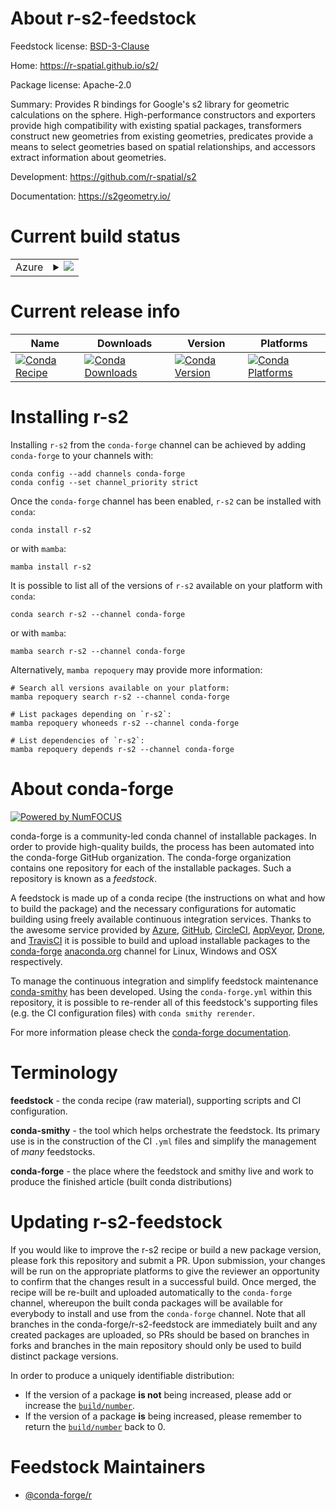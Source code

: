 About r-s2-feedstock
====================

Feedstock license: [BSD-3-Clause](https://github.com/conda-forge/r-s2-feedstock/blob/main/LICENSE.txt)

Home: https://r-spatial.github.io/s2/

Package license: Apache-2.0

Summary: Provides R bindings for Google's s2 library for geometric calculations on the sphere. High-performance constructors and exporters provide high compatibility with existing spatial packages, transformers construct new geometries from existing geometries, predicates provide a means to select geometries based on spatial relationships, and accessors extract information about geometries.

Development: https://github.com/r-spatial/s2

Documentation: https://s2geometry.io/

Current build status
====================


<table>
    
  <tr>
    <td>Azure</td>
    <td>
      <details>
        <summary>
          <a href="https://dev.azure.com/conda-forge/feedstock-builds/_build/latest?definitionId=13030&branchName=main">
            <img src="https://dev.azure.com/conda-forge/feedstock-builds/_apis/build/status/r-s2-feedstock?branchName=main">
          </a>
        </summary>
        <table>
          <thead><tr><th>Variant</th><th>Status</th></tr></thead>
          <tbody><tr>
              <td>linux_64_r_base4.3</td>
              <td>
                <a href="https://dev.azure.com/conda-forge/feedstock-builds/_build/latest?definitionId=13030&branchName=main">
                  <img src="https://dev.azure.com/conda-forge/feedstock-builds/_apis/build/status/r-s2-feedstock?branchName=main&jobName=linux&configuration=linux%20linux_64_r_base4.3" alt="variant">
                </a>
              </td>
            </tr><tr>
              <td>linux_64_r_base4.4</td>
              <td>
                <a href="https://dev.azure.com/conda-forge/feedstock-builds/_build/latest?definitionId=13030&branchName=main">
                  <img src="https://dev.azure.com/conda-forge/feedstock-builds/_apis/build/status/r-s2-feedstock?branchName=main&jobName=linux&configuration=linux%20linux_64_r_base4.4" alt="variant">
                </a>
              </td>
            </tr><tr>
              <td>linux_aarch64_r_base4.3</td>
              <td>
                <a href="https://dev.azure.com/conda-forge/feedstock-builds/_build/latest?definitionId=13030&branchName=main">
                  <img src="https://dev.azure.com/conda-forge/feedstock-builds/_apis/build/status/r-s2-feedstock?branchName=main&jobName=linux&configuration=linux%20linux_aarch64_r_base4.3" alt="variant">
                </a>
              </td>
            </tr><tr>
              <td>linux_aarch64_r_base4.4</td>
              <td>
                <a href="https://dev.azure.com/conda-forge/feedstock-builds/_build/latest?definitionId=13030&branchName=main">
                  <img src="https://dev.azure.com/conda-forge/feedstock-builds/_apis/build/status/r-s2-feedstock?branchName=main&jobName=linux&configuration=linux%20linux_aarch64_r_base4.4" alt="variant">
                </a>
              </td>
            </tr><tr>
              <td>osx_64_r_base4.3</td>
              <td>
                <a href="https://dev.azure.com/conda-forge/feedstock-builds/_build/latest?definitionId=13030&branchName=main">
                  <img src="https://dev.azure.com/conda-forge/feedstock-builds/_apis/build/status/r-s2-feedstock?branchName=main&jobName=osx&configuration=osx%20osx_64_r_base4.3" alt="variant">
                </a>
              </td>
            </tr><tr>
              <td>osx_64_r_base4.4</td>
              <td>
                <a href="https://dev.azure.com/conda-forge/feedstock-builds/_build/latest?definitionId=13030&branchName=main">
                  <img src="https://dev.azure.com/conda-forge/feedstock-builds/_apis/build/status/r-s2-feedstock?branchName=main&jobName=osx&configuration=osx%20osx_64_r_base4.4" alt="variant">
                </a>
              </td>
            </tr><tr>
              <td>osx_arm64_r_base4.3</td>
              <td>
                <a href="https://dev.azure.com/conda-forge/feedstock-builds/_build/latest?definitionId=13030&branchName=main">
                  <img src="https://dev.azure.com/conda-forge/feedstock-builds/_apis/build/status/r-s2-feedstock?branchName=main&jobName=osx&configuration=osx%20osx_arm64_r_base4.3" alt="variant">
                </a>
              </td>
            </tr><tr>
              <td>osx_arm64_r_base4.4</td>
              <td>
                <a href="https://dev.azure.com/conda-forge/feedstock-builds/_build/latest?definitionId=13030&branchName=main">
                  <img src="https://dev.azure.com/conda-forge/feedstock-builds/_apis/build/status/r-s2-feedstock?branchName=main&jobName=osx&configuration=osx%20osx_arm64_r_base4.4" alt="variant">
                </a>
              </td>
            </tr>
          </tbody>
        </table>
      </details>
    </td>
  </tr>
</table>

Current release info
====================

| Name | Downloads | Version | Platforms |
| --- | --- | --- | --- |
| [![Conda Recipe](https://img.shields.io/badge/recipe-r--s2-green.svg)](https://anaconda.org/conda-forge/r-s2) | [![Conda Downloads](https://img.shields.io/conda/dn/conda-forge/r-s2.svg)](https://anaconda.org/conda-forge/r-s2) | [![Conda Version](https://img.shields.io/conda/vn/conda-forge/r-s2.svg)](https://anaconda.org/conda-forge/r-s2) | [![Conda Platforms](https://img.shields.io/conda/pn/conda-forge/r-s2.svg)](https://anaconda.org/conda-forge/r-s2) |

Installing r-s2
===============

Installing `r-s2` from the `conda-forge` channel can be achieved by adding `conda-forge` to your channels with:

```
conda config --add channels conda-forge
conda config --set channel_priority strict
```

Once the `conda-forge` channel has been enabled, `r-s2` can be installed with `conda`:

```
conda install r-s2
```

or with `mamba`:

```
mamba install r-s2
```

It is possible to list all of the versions of `r-s2` available on your platform with `conda`:

```
conda search r-s2 --channel conda-forge
```

or with `mamba`:

```
mamba search r-s2 --channel conda-forge
```

Alternatively, `mamba repoquery` may provide more information:

```
# Search all versions available on your platform:
mamba repoquery search r-s2 --channel conda-forge

# List packages depending on `r-s2`:
mamba repoquery whoneeds r-s2 --channel conda-forge

# List dependencies of `r-s2`:
mamba repoquery depends r-s2 --channel conda-forge
```


About conda-forge
=================

[![Powered by
NumFOCUS](https://img.shields.io/badge/powered%20by-NumFOCUS-orange.svg?style=flat&colorA=E1523D&colorB=007D8A)](https://numfocus.org)

conda-forge is a community-led conda channel of installable packages.
In order to provide high-quality builds, the process has been automated into the
conda-forge GitHub organization. The conda-forge organization contains one repository
for each of the installable packages. Such a repository is known as a *feedstock*.

A feedstock is made up of a conda recipe (the instructions on what and how to build
the package) and the necessary configurations for automatic building using freely
available continuous integration services. Thanks to the awesome service provided by
[Azure](https://azure.microsoft.com/en-us/services/devops/), [GitHub](https://github.com/),
[CircleCI](https://circleci.com/), [AppVeyor](https://www.appveyor.com/),
[Drone](https://cloud.drone.io/welcome), and [TravisCI](https://travis-ci.com/)
it is possible to build and upload installable packages to the
[conda-forge](https://anaconda.org/conda-forge) [anaconda.org](https://anaconda.org/)
channel for Linux, Windows and OSX respectively.

To manage the continuous integration and simplify feedstock maintenance
[conda-smithy](https://github.com/conda-forge/conda-smithy) has been developed.
Using the ``conda-forge.yml`` within this repository, it is possible to re-render all of
this feedstock's supporting files (e.g. the CI configuration files) with ``conda smithy rerender``.

For more information please check the [conda-forge documentation](https://conda-forge.org/docs/).

Terminology
===========

**feedstock** - the conda recipe (raw material), supporting scripts and CI configuration.

**conda-smithy** - the tool which helps orchestrate the feedstock.
                   Its primary use is in the construction of the CI ``.yml`` files
                   and simplify the management of *many* feedstocks.

**conda-forge** - the place where the feedstock and smithy live and work to
                  produce the finished article (built conda distributions)


Updating r-s2-feedstock
=======================

If you would like to improve the r-s2 recipe or build a new
package version, please fork this repository and submit a PR. Upon submission,
your changes will be run on the appropriate platforms to give the reviewer an
opportunity to confirm that the changes result in a successful build. Once
merged, the recipe will be re-built and uploaded automatically to the
`conda-forge` channel, whereupon the built conda packages will be available for
everybody to install and use from the `conda-forge` channel.
Note that all branches in the conda-forge/r-s2-feedstock are
immediately built and any created packages are uploaded, so PRs should be based
on branches in forks and branches in the main repository should only be used to
build distinct package versions.

In order to produce a uniquely identifiable distribution:
 * If the version of a package **is not** being increased, please add or increase
   the [``build/number``](https://docs.conda.io/projects/conda-build/en/latest/resources/define-metadata.html#build-number-and-string).
 * If the version of a package **is** being increased, please remember to return
   the [``build/number``](https://docs.conda.io/projects/conda-build/en/latest/resources/define-metadata.html#build-number-and-string)
   back to 0.

Feedstock Maintainers
=====================

* [@conda-forge/r](https://github.com/orgs/conda-forge/teams/r/)

